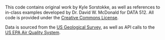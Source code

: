 This code contains original work by Kyle Sorstokke, as well as references to in-class examples developed by Dr. David W. McDonald for DATA 512. All code is provided under the [Creative Commons License](https://creativecommons.org/licenses/by/4.0/).

Data is sourced from the [US Geological Survey](https://www.sciencebase.gov/catalog/item/61aa537dd34eb622f699df81), as well as API calls to the [US EPA Air Quality System](https://www.epa.gov/aqs).